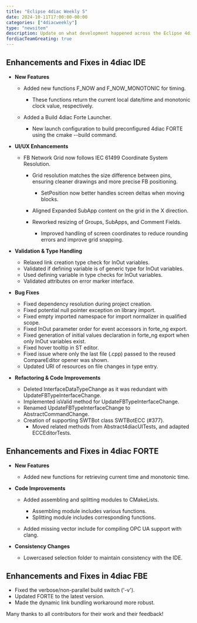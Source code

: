 ```yaml
---
title: "Eclipse 4diac Weekly 5"
date: 2024-10-11T17:00:00-00:00
categories: ["4diacweekly"]
type: "newsitem"
description: Update on what development happened across the Eclipse 4diac project in the week from October 04 to October 11, 2024.
fordiacTeamGreating: true
---
```


## Enhancements and Fixes in 4diac IDE

- **New Features**
  - Added new functions F_NOW and F_NOW_MONOTONIC for timing.
    - These functions return the current local date/time and monotonic clock value, respectively.
      
  - Added a Build 4diac Forte Launcher.
    - New launch configuration to build preconfigured 4diac FORTE using the cmake --build command.

- **UI/UX Enhancements**
  - FB Network Grid now follows IEC 61499 Coordinate System Resolution.
    - Grid resolution matches the size difference between pins, ensuring cleaner drawings and more precise FB positioning.
	  - SetPosition now better handles screen deltas when moving blocks.

    - Aligned Expanded SubApp content on the grid in the X direction.
    - Reworked resizing of Groups, SubApps, and Comment Fields.
      - Improved handling of screen coordinates to reduce rounding errors and improve grid snapping.

- **Validation & Type Handling**
  - Relaxed link creation type check for InOut variables.
  - Validated if defining variable is of generic type for InOut variables.
  - Used defining variable in type checks for InOut variables.
  - Validated attributes on error marker interface.

- **Bug Fixes**
  - Fixed dependency resolution during project creation.
  - Fixed potential null pointer exception on library import.
  - Fixed empty imported namespace for import normalizer in qualified scope.
  - Fixed InOut parameter order for event accessors in forte_ng export.
  - Fixed generation of initial values declaration in forte_ng export when only InOut variables exist.
  - Fixed hover tooltip in ST editor.
  - Fixed issue where only the last file (.cpp) passed to the reused CompareEditor opener was shown.
  - Updated URI of resources on file changes in type entry.
  
- **Refactoring & Code Improvements**
  - Deleted InterfaceDataTypeChange as it was redundant with UpdateFBTypeInterfaceChange.
  - Implemented isValid method for UpdateFBTypeInterfaceChange.
  - Renamed UpdateFBTypeInterfaceChange to AbstractCommandChange.
  - Creation of supporting SWTBot class SWTBotECC (#377).
    - Moved related methods from Abstract4diacUITests, and adapted ECCEditorTests.

## Enhancements and Fixes in 4diac FORTE

- **New Features**
  - Added new functions for retrieving current time and monotonic time.

- **Code Improvements**
  - Added assembling and splitting modules to CMakeLists.
    - Assembling module includes various functions.
    - Splitting module includes corresponding functions.
      
  - Added missing vector include for compiling OPC UA support with clang.

- **Consistency Changes**
  - Lowercased selection folder to maintain consistency with the IDE.

## Enhancements and Fixes in 4diac FBE

- Fixed the verbose/non-parallel build switch ('-v').
- Updated FORTE to the latest version.
- Made the dynamic link bundling workaround more robust.


Many thanks to all contributors for their work and their feedback!
